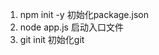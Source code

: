 <!--
 * @Author: v_renjuyuan
 * @Date: 2020-05-15 00:40:02
 * @LastEditors: Please set LastEditors
 * @LastEditTime: 2020-05-15 00:44:02
 * @FilePath: \blog\http-test\readme.md
 * @Description: 
 -->
1. npm init -y 初始化package.json
2. node app.js 启动入口文件
3. git init 初始化git